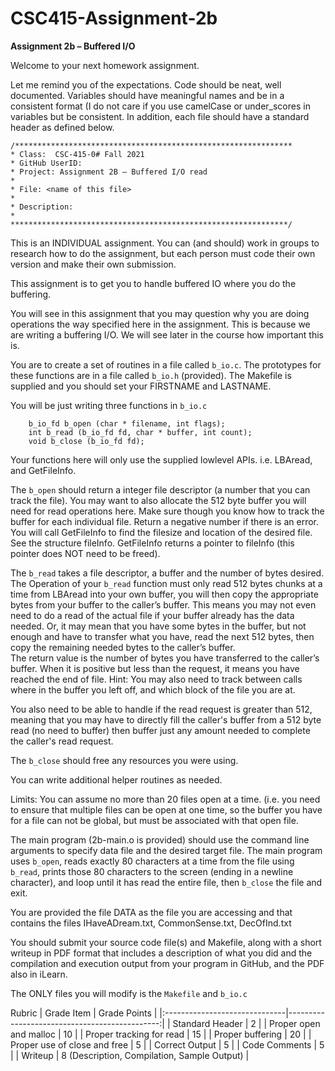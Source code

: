 # CSC415-Assignment-2b

**Assignment 2b – Buffered I/O**

Welcome to your next homework assignment.  

Let me remind you of the expectations.  Code should be neat, well documented.  Variables should have meaningful names and be in a consistent format (I do not care if you use camelCase or under_scores in variables but be consistent.  In addition, each file should have a standard header as defined below.

```
/**************************************************************
* Class:  CSC-415-0# Fall 2021
* GitHub UserID:
* Project: Assignment 2B – Buffered I/O read
*
* File: <name of this file>
*
* Description:
*
**************************************************************/
```

This is an INDIVIDUAL assignment.  You can (and should) work in groups to research how to do the assignment, but each person must code their own version and make their own submission.

This assignment is to get you to handle buffered IO where you do the buffering.  

You will see in this assignment that you may question why you are doing operations the way specified here in the assignment.  This is because we are writing a buffering I/O.  We will see later in the course how important this is.

You are to create a set of routines in a file called `b_io.c`.  The prototypes for these functions are in a file called `b_io.h` (provided).  The Makefile is supplied and you should set your FIRSTNAME and LASTNAME.

You will be just writing three functions in `b_io.c`

```
	b_io_fd b_open (char * filename, int flags);
	int b_read (b_io_fd fd, char * buffer, int count);
	void b_close (b_io_fd fd);
```

Your functions here will only use the supplied lowlevel APIs.  i.e. LBAread, and GetFileInfo.

The `b_open` should return a integer file descriptor (a number that you can track the file).  You may want to also allocate the 512 byte buffer you will need for read operations here.  Make sure though you know how to track the buffer for each individual file. Return a negative number if there is an error.  You will call GetFileInfo to find the filesize and location of the desired file.  See the structure fileInfo.  GetFileInfo returns a pointer to fileInfo (this pointer does NOT need to be freed).

The `b_read` takes a file descriptor, a buffer and the number of bytes desired.  The Operation of your `b_read` function must only read 512 bytes chunks at a time from LBAread into your own buffer, you will then copy the appropriate bytes from your buffer to the caller’s buffer.  This means you may not even need to do a read of the actual file if your buffer already has the data needed.  Or, it may mean that you have some bytes in the buffer, but not enough and have to transfer what you have, read the next 512 bytes, then copy the remaining needed bytes to the caller’s buffer.  
The return value is the number of bytes you have transferred to the caller’s buffer.  When it is positive but less than the request, it means you have reached the end of file.
Hint:  You may also need to track between calls where in the buffer you left off, and which block of the file you are at.

You also need to be able to handle if the read request is greater than 512, meaning that you may have to directly fill the caller's buffer from a 512 byte read (no need to buffer) then buffer just any amount needed to complete the caller's read request.

The `b_close` should free any resources you were using.

You can write additional helper routines as needed.

Limits:  You can assume no more than 20 files open at a time. (i.e. you need to ensure that multiple files can be open at one time, so the buffer you have for a file can not be global, but must be associated with that open file.

The main program (2b-main.o is provided) should use the command line arguments to specify data file and the desired target file. 
The main program uses `b_open`, reads exactly 80 characters at a time from the file using `b_read`, prints those 80 characters to the screen (ending in a newline character), and loop until it has read the entire file, then `b_close` the file and exit.

You are provided the file DATA as the file you are accessing and that contains the files IHaveADream.txt, CommonSense.txt, DecOfInd.txt

You should submit your source code file(s) and Makefile, along with a short writeup in PDF format that includes a description of what you did and the compilation and execution output from your program in GitHub, and the PDF also in iLearn.

The ONLY files you will modify is the `Makefile` and `b_io.c`


Rubric
| Grade Item                    | Grade Points                                  |
|:------------------------------|----------------------------------------------:|
| Standard Header               |   2                                           |
| Proper open and malloc        |  10                                           |
| Proper tracking for read      |  15                                           |
| Proper buffering              |  20                                           |
| Proper use of close and free  |   5                                           |
| Correct Output                |   5                                           |
| Code Comments                 |   5                                           |
| Writeup                       |   8 (Description, Compilation, Sample Output) |
